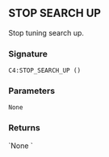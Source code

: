 ## STOP SEARCH UP

Stop tuning search up.


### Signature

`C4:STOP_SEARCH_UP ()`


### Parameters

`None`


### Returns

\`None
\`
